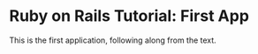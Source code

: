 # Ruby on Rails Tutorial: First App

This is the first application, following along from the text.

